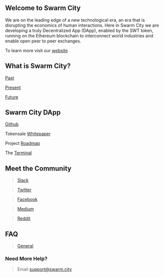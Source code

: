## Welcome to Swarm City


We are on the leading edge of a new technological era, an era that is disrupting the economics of human interactions. Here in Swarm City we are developing a truly Decentralized App (DApp), enabled by the SWT token, running on the Ethereum blockchain to  interconnect world industries and enable open peer to peer exchanges.

To learn more visit our [website](https://swarm.city) 


## What is Swarm City?

[Past](https://press.swarm.city/happy-new-year-a52f80043cc7#.uco0arcyo)

[Present](https://press.swarm.city/launch-swarm-city-terminal-f32a8264d98f#.87579vodh)

[Future](https://press.swarm.city/swarm-city-boardwalk-overview-9a362f19411f#.8pruqahmj)


## Swarm City DApp

[Github](https://github.com/swarmcity)

Tokensale [Whitepaper](https://github.com/swarmcity/sc-token/blob/master/token-exchange-miniwhitepaper.md)

Project [Roadmap](https://press.swarm.city/unmistakably-swarm-city-9522606f88)

The [Terminal](https://swarm.city)


## Meet the Community

>[Slack](https://swarm-slack-invite.herokuapp.com/)

>[Twitter](https://twitter.com/SwarmCityHive)

>[Facebook](https://www.facebook.com/groups/SwarmCity/)

>[Medium](https://press.swarm.city/)

>[Reddit](https://www.reddit.com/r/SwarmCity/)


## FAQ

>[General](https://faq.swarm.city/)


### Need More Help? 

>Email support@swarm.city
